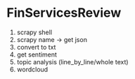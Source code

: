 # FinServicesReview

1. scrapy shell
2. scrapy name -> get json
3. convert to txt
4. get sentiment
5. topic analysis (line_by_line/whole text)
6. wordcloud